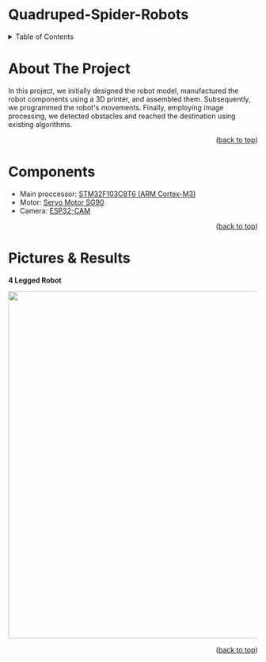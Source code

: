 # Quadruped-Spider-Robots

<!-- TABLE OF CONTENTS -->
<details>
  <summary>Table of Contents</summary>
  <ol>
    <li><a href="#about-the-project">About The Project</a></li>
    <li><a href="#components">Components</a></li>
    <li><a href="#pictures-and-results">Pictures & Results</a></li>
    <li><a href="#refereces">Refereces</a></li>
    <li><a href="#contact">Contact</a></li>
  </ol>
</details>

<!-- ABOUT THE PROJECT -->
# About The Project

In this project, we initially designed the robot model, manufactured the robot components using a 3D printer, and assembled them. Subsequently, we programmed the robot's movements. Finally, employing image processing, we detected obstacles and reached the destination using existing algorithms.

<p align="right">(<a href="#top">back to top</a>)</p>

# Components
 * Main proccessor: [STM32F103C8T6 (ARM Cortex-M3)](https://amjadkala.com/product/stm32f103c8t6-board/)
 * Motor: [Servo Motor SG90](https://eshop.eca.ir/%D8%B3%D8%B1%D9%88%D9%88%D9%85%D9%88%D8%AA%D9%88%D8%B12551-%D8%B3%D8%B1%D9%88-%D9%85%D9%88%D8%AA%D9%88%D8%B1-t-pro-mini-servo-sg90-9g-servo.html)
 * Camera: [ESP32-CAM](https://eshop.eca.ir/%D9%85%D8%A7%DA%98%D9%88%D9%84-%D9%BE%D8%B1%D8%AF%D8%A7%D8%B2%D8%B4-%D8%AA%D8%B5%D9%88%DB%8C%D8%B1-%D9%88-%D8%AF%D9%88%D8%B1%D8%A8%DB%8C%D9%86/11228-%D9%85%D8%A7%DA%98%D9%88%D9%84-%D9%88%D8%A7%DB%8C-%D9%81%D8%A7%DB%8C-%D9%88-%D8%A8%D9%84%D9%88%D8%AA%D9%88%D8%AB-esp32-cam-%D8%A8%D8%A7-%D8%AF%D9%88%D8%B1%D8%A8%DB%8C%D9%86-2-%D9%85%DA%AF%D8%A7%D9%BE%DB%8C%DA%A9%D8%B3%D9%84-ov2640.html) 
 
<p align="right">(<a href="#top">back to top</a>)</p>

<!-- PARTS -->
# Pictures & Results

**4 Legged Robot**

<p> <img src="/../../Payan Name/4_Legged_Robot(Mohammad_Barabadi)/Images/CH5/IMG_1.jpg" width="700"> </p> 
<p align="right">(<a href="#top">back to top</a>)</p>